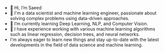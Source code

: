 - 👋 Hi, I’m Saeed
- 👀 I'm a data scientist and machine learning engineer, passionate about solving complex problems using data-driven approaches.
- 🌱 I’m currently learning Deep Learning, NLP, and Computer Vision.
- 💞️ I have experience working with various machine learning algorithms such as linear regression, decision trees, and neural networks.
-  I'm always eager to learn new things and stay up-to-date with the latest developments in the field of data science and machine learning.


<!---
SMohamed002/SMohamed002 is a ✨ special ✨ repository because its `README.md` (this file) appears on your GitHub profile.
You can click the Preview link to take a look at your changes.
--->
